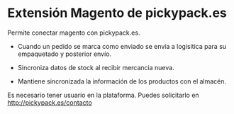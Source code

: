# Extensión Magento de pickypack.es

Permite conectar magento con pickypack.es.

 * Cuando un pedido se marca como enviado se envía a logísitica para su empaquetado y posterior envío.

 * Sincroniza datos de stock al recibir mercancia nueva.

 * Mantiene sincronizada la información de los productos con el almacén.

Es necesario tener usuario en la plataforma. Puedes solicitarlo en http://pickypack.es/contacto
